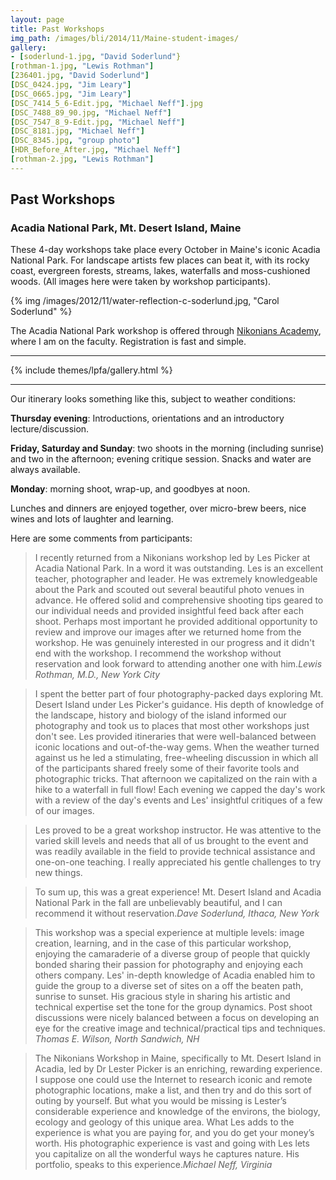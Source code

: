 ```yaml
---
layout: page
title: Past Workshops
img_path: /images/bli/2014/11/Maine-student-images/
gallery:
- [soderlund-1.jpg, "David Soderlund"}
[rothman-1.jpg, "Lewis Rothman"]
[236401.jpg, "David Soderlund"]
[DSC_0424.jpg, "Jim Leary"]
[DSC_0665.jpg, "Jim Leary"]
[DSC_7414_5_6-Edit.jpg, "Michael Neff"].jpg
[DSC_7488_89_90.jpg, "Michael Neff"]
[DSC_7547_8_9-Edit.jpg, "Michael Neff"]
[DSC_8181.jpg, "Michael Neff"]
[DSC_8345.jpg, "group photo"]
[HDR_Before_After.jpg, "Michael Neff"]
[rothman-2.jpg, "Lewis Rothman"]
---
```


## Past Workshops

### Acadia National Park, Mt. Desert Island, Maine

These 4-day workshops take place every October in Maine's iconic Acadia National Park. For landscape artists few places can beat it, with its rocky coast, evergreen forests, streams, lakes, waterfalls and moss-cushioned woods. (All images here were taken by workshop participants). 

{% img /images/2012/11/water-reflection-c-soderlund.jpg, "Carol Soderlund" %}

The Acadia National Park workshop is offered through [Nikonians Academy](http://www.nikoniansacademy.com/viewFacultyPage.html?page_id=7), where I am on the faculty. Registration is fast and simple. 

___

{% include themes/lpfa/gallery.html %}

___

Our itinerary looks something like this, subject to weather conditions:

**Thursday evening**: Introductions, orientations and an introductory lecture/discussion. 

**Friday, Saturday and Sunday**: two shoots in the morning (including sunrise) and two in the afternoon; evening critique session. Snacks and water are always available. 

**Monday**: morning shoot, wrap-up, and goodbyes at noon. 

Lunches and dinners are enjoyed together, over micro-brew beers, nice wines and lots of laughter and learning. 


Here are some comments from participants:

> I recently returned from a Nikonians workshop led by Les Picker at Acadia National Park. In a word it was outstanding. Les is an excellent teacher, photographer and leader. He was extremely knowledgeable about the Park and scouted out several beautiful photo venues in advance. He offered solid and comprehensive shooting tips geared to our individual needs and provided insightful feed back after each shoot. Perhaps most important he provided additional opportunity to review and improve our images after we returned home from the workshop. He was genuinely interested in our progress and it didn't end with the workshop. I recommend the workshop without reservation and look forward to attending another one with him.<cite>Lewis Rothman, M.D., New York City</cite>


>  I spent the better part of four photography-packed days exploring Mt. Desert Island under Les Picker's guidance. His depth of knowledge of the landscape, history and biology of the island informed our photography and took us to places that most other workshops just don't see. Les provided itineraries that were well-balanced between iconic locations and out-of-the-way gems. When the weather turned against us he led a stimulating, free-wheeling discussion in which all of the participants shared freely some of their favorite tools and photographic tricks. That afternoon we capitalized on the rain with a hike to a waterfall in full flow! Each evening we capped the day's work with a review of the day's events and Les' insightful critiques of a few of our images.

> Les proved to be a great workshop instructor. He was attentive to the varied skill levels and needs that all of us brought to the event and was readily available in the field to provide technical assistance and one-on-one teaching. I really appreciated his gentle challenges to try new things.

> To sum up, this was a great experience! Mt. Desert Island and Acadia National Park in the fall are unbelievably beautiful, and I can recommend it without reservation.<cite>Dave Soderlund, Ithaca, New York</cite>

> This workshop was a special experience at multiple levels: image creation, learning, and in the case of this particular workshop, enjoying the camaraderie of a diverse group of people that quickly bonded sharing their passion for photography and enjoying each others company. Les' in-depth knowledge of Acadia enabled him to guide the group to a diverse set of sites on a off the beaten path, sunrise to sunset.  His gracious style in sharing his artistic and technical expertise set the tone for the group dynamics. Post shoot discussions were nicely balanced between a focus on developing an eye for the creative image and technical/practical tips and techniques. <cite>Thomas E. Wilson, North Sandwich, NH</cite>

>The Nikonians Workshop in Maine, specifically to Mt. Desert Island in Acadia, led by Dr Lester Picker is an enriching, rewarding experience.  I suppose one could use the Internet to research iconic and remote photographic locations, make a list, and then try and do this sort of outing by yourself. But what you would be missing is Lester’s considerable experience and knowledge of the environs, the biology, ecology and geology of this unique area. What Les adds to the experience is what you are paying for, and you do get your money’s worth. His photographic experience is vast and going with Les lets you capitalize on all the wonderful ways he captures nature. His portfolio, speaks to this experience.<cite>Michael Neff, Virginia</cite>
